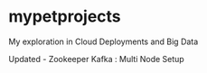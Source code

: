 # mypetprojects
My exploration in Cloud Deployments and Big Data


Updated - Zookeeper Kafka : Multi Node Setup

